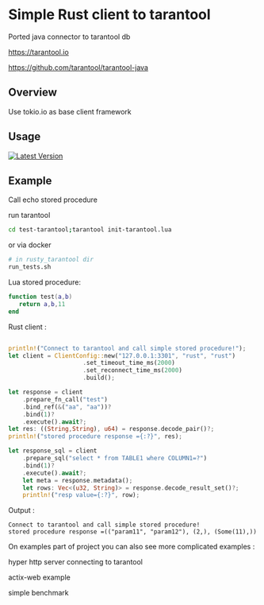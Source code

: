 # Simple Rust client to tarantool  

Ported java connector to tarantool db 
 
https://tarantool.io

https://github.com/tarantool/tarantool-java

## Overview

Use tokio.io as base client framework

## Usage

[![Latest Version]][crates.io]

[Latest Version]: https://img.shields.io/crates/v/rusty_tarantool.svg
[crates.io]: https://crates.io/crates/rusty_tarantool

## Example

Call echo stored procedure

run tarantool

```bash
cd test-tarantool;tarantool init-tarantool.lua
```

or via docker


```bash
# in rusty_tarantool dir
run_tests.sh
```

Lua stored procedure: 
```lua
function test(a,b)
   return a,b,11
end

```

Rust client :

```rust

println!("Connect to tarantool and call simple stored procedure!");
let client = ClientConfig::new("127.0.0.1:3301", "rust", "rust")
                     .set_timeout_time_ms(2000)
                     .set_reconnect_time_ms(2000)
                     .build();

let response = client
    .prepare_fn_call("test")
    .bind_ref(&("aa", "aa"))?
    .bind(1)?
    .execute().await?;
let res: ((String,String), u64) = response.decode_pair()?;
println!("stored procedure response ={:?}", res);

let response_sql = client
    .prepare_sql("select * from TABLE1 where COLUMN1=?")
    .bind(1)?
    .execute().await?;
    let meta = response.metadata();
    let rows: Vec<(u32, String)> = response.decode_result_set()?;
    println!("resp value={:?}", row);

```

Output :

```log
Connect to tarantool and call simple stored procedure!
stored procedure response =(("param11", "param12"), (2,), (Some(11),))
```

On examples part of project you can also see more complicated examples :

hyper http server connecting to tarantool

actix-web example

simple benchmark
